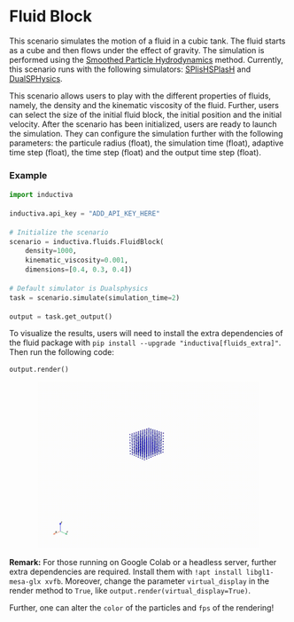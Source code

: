 # Fluid Block

This scenario simulates the motion of a fluid in a cubic tank. 
The fluid starts as a cube and then flows under the effect of gravity.
The simulation is performed using the [Smoothed Particle Hydrodynamics](https://en.wikipedia.org/wiki/Smoothed-particle_hydrodynamics)
method. Currently, this scenario runs with the following simulators: [SPlisHSPlasH](https://github.com/inductiva/inductiva/blob/main/inductiva/simulators/splishsplash.py) and [DualSPHysics](https://github.com/inductiva/inductiva/blob/main/inductiva/simulators/dualsphysics.py).

This scenario allows users to play with the different properties of fluids, namely, the density and the kinematic viscosity of the fluid.
Further, users can select the size of the initial fluid block, the initial position and the initial velocity. 
After the scenario has been initialized, users are ready to launch the simulation. They can configure the simulation further with the following parameters: the particule radius (float), the simulation time (float), adaptive time step (float), the time step (float) and the output time step (float).

### Example

```python
import inductiva

inductiva.api_key = "ADD_API_KEY_HERE"

# Initialize the scenario
scenario = inductiva.fluids.FluidBlock(
    density=1000,
    kinematic_viscosity=0.001,
    dimensions=[0.4, 0.3, 0.4])

# Default simulator is Dualsphysics
task = scenario.simulate(simulation_time=2)

output = task.get_output()
```

To visualize the results, users will need to install the extra dependencies of the fluid package with `pip install --upgrade "inductiva[fluids_extra]"`. 
Then run the following code:

```python
output.render()
```

<p align="center">
  <img src="https://github.com/inductiva/inductiva/blob/f52d0a733276996e02fdde942a4974c0a75d5038/resources/media/fluid_block.gif" alt="Centered Image" width="400" height="300">

**Remark:** For those running on Google Colab or a headless server, further extra dependencies are required. Install them with `!apt install libgl1-mesa-glx xvfb`. 
Moreover, change the parameter `virtual_display` in the render method to `True`, like `output.render(virtual_display=True)`.

Further, one can alter the `color` of the particles and `fps` of the rendering!
